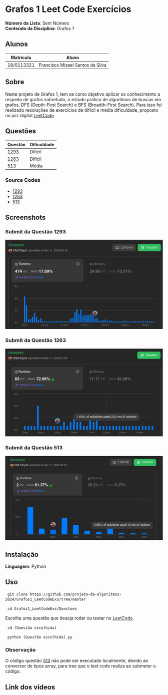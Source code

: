 # Grafos 1 Leet Code Exercícios

**Número da Lista**: Sem Número<br>
**Conteúdo da Disciplina**: Grafos 1

## Alunos
|Matrícula | Aluno |
| -- | -- |
| 18/0113321  | Francisco Mizael Santos da Silva |

## Sobre 
Neste projeto de Grafos 1, tem se como objetivo aplicar os conhecimento a respeito de grafos sobretudo, o estudo prático de algoritmos de buscas em grafos, DFS (Depth-First Search) e BFS (Breadth-First Search). Para isso foi realizado resoluções de exercícios de difícil e média dificuldade, proposto no juiz digital [LeetCode](https://leetcode.com/).

## Questões
| Questão | Dificuldade |
| -- | -- |
| [1293](https://leetcode.com/problems/shortest-path-in-a-grid-with-obstacles-elimination/description/) | Difícil |
| [1263](https://leetcode.com/problems/minimum-moves-to-move-a-box-to-their-target-location/description/) | Difícil |
| [513](https://leetcode.com/problems/find-bottom-left-tree-value/description/) | Média |

### Source Codes
- [1293](https://github.com/projeto-de-algoritmos-2024/Grafos1_LeetCodeExs/blob/master/Questoes/Questao_1293/Q1293.py)
- [1263](https://github.com/projeto-de-algoritmos-2024/Grafos1_LeetCodeExs/blob/master/Questoes/Questao_1263/Q1263.py)
- [513](https://github.com/projeto-de-algoritmos-2024/Grafos1_LeetCodeExs/blob/master/Questoes/Questao_513/Q513.py)

## Screenshots
### Submit da Questão 1293
![Submissao](https://github.com/projeto-de-algoritmos-2024/Grafos1_LeetCodeExs/blob/master/Questoes/Questao_1293/Aceita.png "Exercicio Submetido")
<br>

### Submit da Questão 1263
![Submissao](https://github.com/projeto-de-algoritmos-2024/Grafos1_LeetCodeExs/blob/master/Questoes/Questao_1263/Aceito.png "Exercicio Submetido")
<br>

### Submit da Questão 513
![Submissao](https://github.com/projeto-de-algoritmos-2024/Grafos1_LeetCodeExs/blob/master/Questoes/Questao_513/Aceito.png "Exercicio Submetido")
<br>

## Instalação 
**Linguagem**: Python<br>


## Uso 
```
 git clone https://github.com/projeto-de-algoritmos-2024/Grafos1_LeetCodeExs/tree/master
```
```
 cd Grafos1_LeetCodeExs/Questoes
```
Escolha uma questão que deseja rodar ou testar no [LeetCode](https://leetcode.com/).
```
 cd (Questão escolhida)
```
```
 python (Questão escolhida).py
```
### Observação
O código questão [513](https://github.com/projeto-de-algoritmos-2024/Grafos1_LeetCodeExs/blob/master/Questoes/Questao_513/Q513.py) não pode ser executado localmente, devido ao conversor de tipos array, para tree que o leet code realiza ao submeter o código.

## Link dos vídeos




